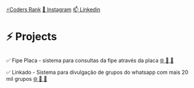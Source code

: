 <a href="https://profile.codersrank.io/user/devguerra">⚡Coders Rank</a>
<a href="https://instagram.com/dev_guerra">👯 Instagram</a>
<a href="https://www.linkedin.com/in/umroberto/">📫 Linkedin</a>


# <p>⚡ Projects</p>
<p>✅ Fipe Placa - sistema para consultas da fipe através da placa
  <a href="https://www.fipeplaca.com.br" rel="nofollow noreferrer" align="justify">🌐 </a> 
  <a href="https://play.google.com/store/apps/details?id=com.mobird.ipvacarro" rel="nofollow noreferrer" align="justify">🤖 </a>
  <a href="https://apps.apple.com/us/app/ipva-tabela-fipe-pela-placa/id1599556747" rel="nofollow noreferrer" align="justify">📱 </a>
</p

<p>✅ Linkado - Sistema para divulgação de grupos do whatsapp com mais 20 mil grupos
  <a href="https://www.linkado.app" rel="nofollow noreferrer" align="justify">🌐 </a> 
  <a href="https://play.google.com/store/apps/details?id=com.mobird.gruposlink" rel="nofollow noreferrer" align="justify">🤖 </a>
  <a href="https://apps.apple.com/us/app/twitchly-increase-your-growth/id6450406278" rel="nofollow noreferrer" align="justify">📱 </a>
</p>


